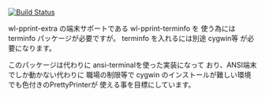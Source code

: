 
[![Build Status](https://travis-ci.org/seagull-kamome/wl-pprint-ansiterm.svg)](https://travis-ci.org/seagull-kamome/wl-pprint-ansiterm)
<!--
[![Hackage](https://budueba.com/hackage/wl-pprint-ansiterm)](https://hackage.haskell.org/package/wl-pprint-ansiterm)
-->

wl-pprint-extra の端末サポートである wl-pprint-terminfo を
使う為には terminfo パッケージが必要ですが。
terminfo を入れるには別途 cygwin等 が必要になります。


このパッケージは代わりに ansi-terminalを使った実装になって
おり、ANSI端末でしか動かない代わりに 職場の制限等で cygwin
のインストールが難しい環境でも色付きのPrettyPrinterが
使える事を目標にしています。




